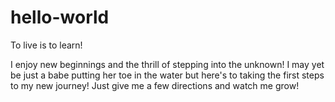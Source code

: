 # hello-world

To live is to learn!

I enjoy new beginnings and the thrill of stepping into the unknown! I may yet be just
a babe putting her toe in the water but here's to taking the first steps to my new journey!
Just give me a few directions and watch me grow!
